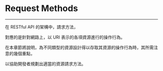 # Request Methods

---

在 RESTful API 的架構中，請求方法，

對應的是針對網路上，以 URI 表示的各項資源進行的操作行為。

在本章節將說明，為不同類型的資源設計得以存取其資源的操作行為時，其所需注意的幾個重點，

以協助開發者規劃出適當的資源請求方法。


